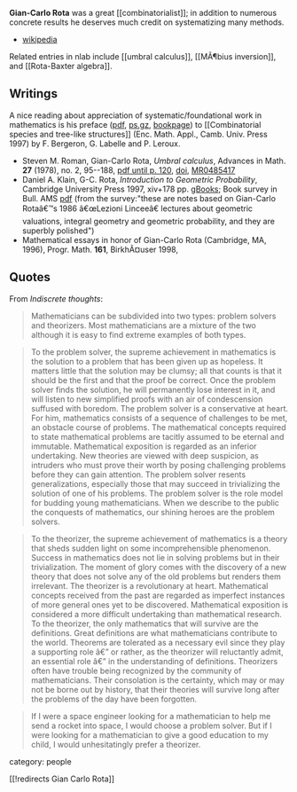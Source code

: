 __Gian-Carlo Rota__ was a great [[combinatorialist]]; in addition to numerous concrete results he deserves much credit on systematizing many methods.   

* [wikipedia](http://en.wikipedia.org/wiki/Gian-Carlo_Rota)

Related entries in nlab include [[umbral calculus]], [[MÃ¶bius inversion]], and [[Rota-Baxter algebra]].



## Writings

A nice reading about appreciation of systematic/foundational work in mathematics is his preface ([pdf](http://bergeron.math.uqam.ca/Species/foreword.pdf), [ps.gz](http://bergeron.math.uqam.ca/Species/foreword.ps.gz), [bookpage](http://bergeron.math.uqam.ca/Species/especes.html)) to [[Combinatorial species and tree-like structures]] (Enc. Math. Appl., Camb. Univ. Press 1997) by F. Bergeron, G. Labelle and P. Leroux.

* Steven M. Roman, Gian-Carlo Rota, _Umbral calculus_,  Advances in Math. __27__ (1978), no. 2, 95--188, [pdf until p. 120](http://www.romanpress.com/MathArticles/Umbral1.pdf), [doi](http://dx.doi.org/10.1016/0001-8708(78)90087-7), [MR0485417](http://www.ams.org/mathscinet-getitem?mr=0485417)
* Daniel A. Klain, G-C. Rota, _Introduction to Geometric Probability_, Cambridge University Press 1997, xiv+178 pp. [gBooks](http://books.google.com/books?id=Q1ytkNM6BtAC); Book survey in Bull. AMS [pdf](http://www.ams.org/bull/2000-37-02/.../S0273-0979-99-00860-5.pdf) (from the survey:"these are notes based on Gian-Carlo Rotaâ€™s 1986 â€œLezioni Linceeâ€ lectures about geometric valuations, integral geometry and geometric probability, and they are superbly polished")
* Mathematical essays in honor of Gian-Carlo Rota (Cambridge, MA, 1996), Progr. Math. __161__, BirkhÃ¤user 1998,

## Quotes

From  _Indiscrete thoughts_:

> Mathematicians can be subdivided into two types: problem solvers and theorizers.
Most mathematicians are a mixture of the two although it is easy to find extreme examples of both types. 

> To the problem solver, the supreme achievement in mathematics is the solution to a problem that has been given up as hopeless. It matters little that the solution may be clumsy; all that counts is that it should be the first and that the proof be correct. Once the problem solver finds the solution, he will permanently lose interest in it, and will listen to new simplified proofs with an air of condescension suffused with boredom. The problem solver is a conservative at heart. For him, mathematics consists of a sequence of challenges to be met, an obstacle course of problems. The mathematical concepts required to state mathematical problems are tacitly assumed to be eternal and immutable. Mathematical exposition is regarded as an inferior undertaking. New theories are viewed with deep suspicion, as intruders who must prove their worth by posing challenging problems before they can gain attention. The problem solver resents generalizations, especially those that may succeed in trivializing the solution of one of his problems. The problem solver is the role model for budding young mathematicians. When we describe to the public the conquests of mathematics, our shining heroes are the problem solvers.

> To the theorizer, the supreme achievement of mathematics is a theory that sheds sudden light on some incomprehensible phenomenon. Success in mathematics does not lie in solving problems but in their trivialization. The moment of glory comes with the discovery of a new theory that does not solve any of the old problems but renders them irrelevant. The theorizer is a revolutionary at heart. Mathematical concepts received from the past are regarded as imperfect instances of more general ones yet to be discovered. Mathematical exposition is considered a more difficult undertaking than mathematical research. To the theorizer, the only mathematics that will survive are the definitions. Great definitions are what mathematicians contribute to the world. Theorems are tolerated as a necessary evil since they play a supporting role â€” or rather, as the theorizer will reluctantly admit, an essential role â€” in the understanding of definitions. Theorizers often have trouble being recognized by the community of mathematicians. Their consolation is the certainty, which may or may not be borne out by history, that their theories will survive long after the problems of the day have been forgotten. 

> If I were a space engineer looking for a mathematician to help me send a rocket into
space, I would choose a problem solver. But if I were looking for a mathematician to give a good education to my child, I would unhesitatingly prefer a theorizer.

category: people

[[!redirects Gian Carlo Rota]]